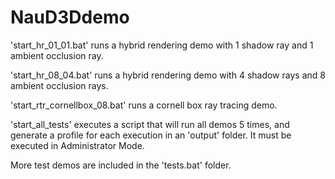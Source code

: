 # NauD3Ddemo

'start_hr_01_01.bat' runs a hybrid rendering demo with 1 shadow ray and 1 ambient occlusion ray.

'start_hr_08_04.bat' runs a hybrid rendering demo with 4 shadow rays and 8 ambient occlusion rays.

'start_rtr_cornellbox_08.bat' runs a cornell box ray tracing demo.

'start_all_tests' executes a script that will run all demos 5 times, and generate a profile for each execution in an 'output' folder. It must be executed in Administrator Mode.



More test demos are included in the 'tests.bat' folder.